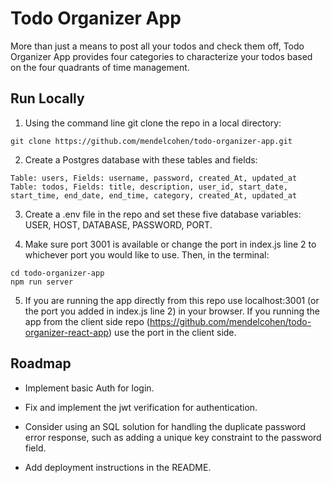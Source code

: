 # Todo Organizer App

More than just a means to post all your todos and check them off, Todo Organizer App provides four categories to characterize your todos based on the four quadrants of time management.

## Run Locally

1. Using the command line git clone the repo in a local directory:

```
git clone https://github.com/mendelcohen/todo-organizer-app.git
```

2. Create a Postgres database with these tables and fields:

```
Table: users, Fields: username, password, created_At, updated_at
Table: todos, Fields: title, description, user_id, start_date, start_time, end_date, end_time, category, created_At, updated_at
```

3. Create a .env file in the repo and set these five database variables: USER, HOST, DATABASE, PASSWORD, PORT.

4. Make sure port 3001 is available or change the port in index.js line 2 to whichever port you would like to use. Then, in the terminal:

```
cd todo-organizer-app
npm run server
```

5. If you are running the app directly from this repo use localhost:3001 (or the port you added in index.js line 2) in your browser. If you running the app from the client side repo (https://github.com/mendelcohen/todo-organizer-react-app) use the port in the client side.

## Roadmap

- Implement basic Auth for login.

- Fix and implement the jwt verification for authentication.

- Consider using an SQL solution for handling the duplicate password error response, such as adding a unique key constraint to the password field.

- Add deployment instructions in the README.
